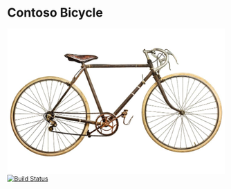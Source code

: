 ﻿# Contoso Bicycle
![Logo](./images/bike.jpg)
[![Build Status](https://dev.azure.com/contoso6719/ContosoBicycle/_apis/build/status/RandyPatterson.ContosoBicycle?branchName=main)](https://dev.azure.com/contoso6719/ContosoBicycle/_build/latest?definitionId=1&branchName=main)

